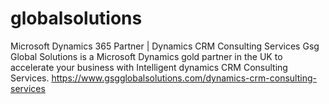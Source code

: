 # globalsolutions
Microsoft Dynamics 365 Partner | Dynamics CRM Consulting Services   Gsg Global Solutions is a Microsoft Dynamics gold partner in the UK to accelerate your business with Intelligent dynamics CRM Consulting Services.  https://www.gsgglobalsolutions.com/dynamics-crm-consulting-services
